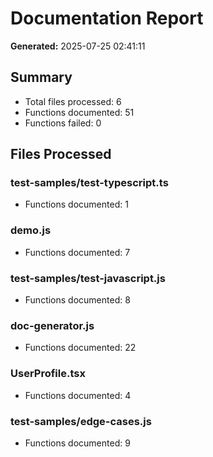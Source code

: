 # Documentation Report

**Generated:** 2025-07-25 02:41:11

## Summary

- Total files processed: 6
- Functions documented: 51
- Functions failed: 0

## Files Processed

### test-samples/test-typescript.ts
- Functions documented: 1

### demo.js
- Functions documented: 7

### test-samples/test-javascript.js
- Functions documented: 8

### doc-generator.js
- Functions documented: 22

### UserProfile.tsx
- Functions documented: 4

### test-samples/edge-cases.js
- Functions documented: 9

